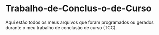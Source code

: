 # Trabalho-de-Conclus-o-de-Curso
Aqui estão todos os meus arquivos que foram programados ou gerados durante o meu trabalho de conclusão de curso (TCC).
